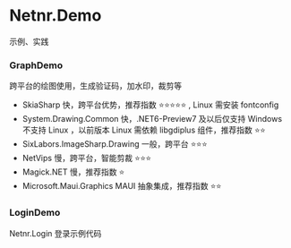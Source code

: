 # Netnr.Demo
示例、实践

### GraphDemo
跨平台的绘图使用，生成验证码，加水印，裁剪等

- SkiaSharp 快，跨平台优势，推荐指数 ⭐⭐⭐⭐⭐ , Linux 需安装 fontconfig
- System.Drawing.Common 快，.NET6-Preview7 及以后仅支持 Windows 不支持 Linux ，以前版本 Linux 需依赖 libgdiplus 组件，推荐指数 ⭐⭐
- SixLabors.ImageSharp.Drawing 一般，跨平台 ⭐⭐⭐
- NetVips 慢，跨平台，智能剪裁 ⭐⭐⭐
- Magick.NET 慢，推荐指数 ⭐
- Microsoft.Maui.Graphics MAUI 抽象集成，推荐指数 ⭐⭐

### LoginDemo
Netnr.Login 登录示例代码